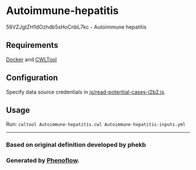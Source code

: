 # Autoimmune-hepatitis

56VZJgtZH1dOzhdb5sHoCnbL7kc - Autoimmune hepatitis

## Requirements

[Docker](https://docs.docker.com/install/) and [CWLTool](https://github.com/common-workflow-language/cwltool#install)

## Configuration

Specify data source credentials in [js/read-potential-cases-i2b2.js](js/read-potential-cases-i2b2.js).

## Usage

Run: `cwltool Autoimmune-hepatitis.cwl Autoimmune-hepatitis-inputs.yml`

***

### Based on original definition developed by phekb
### Generated by [Phenoflow](https://kclhi.org/phenoflow).
